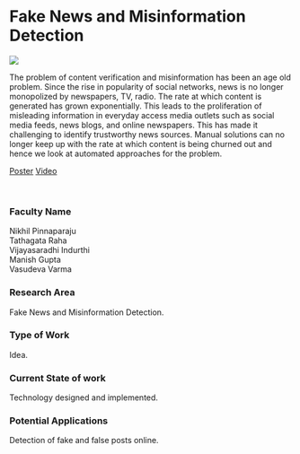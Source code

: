 # Fake News and Misinformation Detection

![](45.%20Fake%20News%20and%20Misinformation%20Detection.png)

The problem of content verification and misinformation has been an age old problem. Since the rise in popularity of social networks, news is no longer monopolized by newspapers, TV, radio. The rate at which content is generated has grown exponentially. This leads to the proliferation of misleading information in everyday access media outlets such as social media feeds, news blogs, and online newspapers. This has made it challenging to identify trustworthy news sources. Manual solutions can no longer keep up with the rate at which content is being churned out and hence we look at automated approaches for the problem.

[Poster](45.%20Fake%20News%20and%20Misinformation%20Detection.pdf)
[Video](https://rndshowcase.iiit.ac.in/tto/TTO_website_data/Videos/286.mp4)

<br>


### Faculty Name

Nikhil Pinnaparaju<br>
Tathagata Raha<br>
Vijayasaradhi Indurthi<br>
Manish Gupta<br>
Vasudeva Varma


### Research Area

Fake News and Misinformation Detection.


### Type of Work

Idea.


### Current State of work

Technology designed and implemented.


### Potential Applications

Detection of fake and false posts online.
